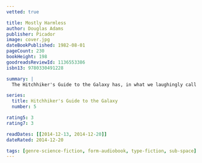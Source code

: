 ```yaml
---
vetted: true

title: Mostly Harmless
author: Douglas Adams
publisher: Picador
image: cover.jpg
dateBookPublished: 1982-08-01
pageCount: 230
bookHeight: 198
goodreadsReviewId: 1136553386
isbn13: 9780330491228

summary: |
  The Hitchhiker's Guide to the Galaxy has, in what we laughingly call the past, a great deal to say on the subject of parallel universes. Very little of this is, however, at all comprehensible to anyone below the level of Advanced God, and since it is now well-established that all known gods came into existence a good three millionths of a second after the Universe began rather than, as they usually claimed, the previous week, they already have a great deal of explaining to do as it is, and are therefore not available for comment at this time.

series:
  title: Hitchhiker's Guide to the Galaxy
  number: 5

rating5: 3
rating7: 3

readDates: [[2014-12-13, 2014-12-20]]
dateRated: 2014-12-20

tags: [genre-science-fiction, form-audiobook, type-fiction, sub-space]
---
```

